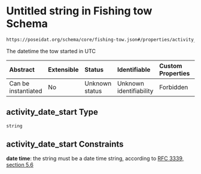 # Untitled string in Fishing tow Schema

```txt
https://poseidat.org/schema/core/fishing-tow.json#/properties/activity_date_start
```

The datetime the tow started in UTC

| Abstract            | Extensible | Status         | Identifiable            | Custom Properties | Additional Properties | Access Restrictions | Defined In                                                                |
| :------------------ | :--------- | :------------- | :---------------------- | :---------------- | :-------------------- | :------------------ | :------------------------------------------------------------------------ |
| Can be instantiated | No         | Unknown status | Unknown identifiability | Forbidden         | Allowed               | none                | [fishing-tow.json*](schemas/core/fishing-tow.json "open original schema") |

## activity_date_start Type

`string`

## activity_date_start Constraints

**date time**: the string must be a date time string, according to [RFC 3339, section 5.6](https://tools.ietf.org/html/rfc3339 "check the specification")
